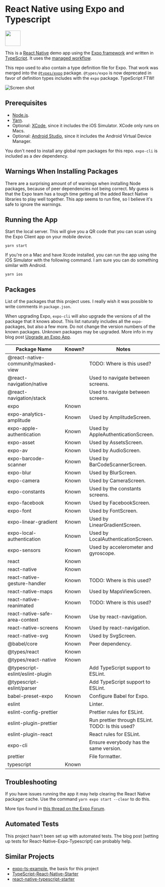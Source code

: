 # React Native using Expo and Typescript

<img src="../../raw/master/assets/app-icon.png" height="50">

This is a [React Native](https://facebook.github.io/react-native/) demo app using the [Expo framework](https://expo.io) and written in [TypeScript](http://www.typescriptlang.org). It uses the [managed workflow](https://docs.expo.io/introduction/managed-vs-bare/).

This repo used to also contain a type definition file for Expo. That work was merged into the [`@types/expo`](https://github.com/DefinitelyTyped/DefinitelyTyped/tree/master/types/expo) package. `@types/expo` is now deprecated in favor of definition types includes with the `expo` package. TypeScript FTW!

![Screen shot](../../raw/master/screen-shot.png)

## Prerequisites

- [Node.js](https://nodejs.org/).
- [Yarn](https://yarnpkg.com/).
- Optional: [XCode](https://developer.apple.com/xcode/), since it includes the iOS Simulator. XCode only runs on Macs.
- Optional: [Android Studio](https://developer.android.com/studio), since it includes the Android Virtual Device Manager.

You don't need to install any global npm packages for this repo. `expo-cli` is included as a dev dependency.

## Warnings When Installing Packages

There are a surprising amount of of warnings when installing Node packages, because of peer dependencies not being correct. My guess is that the Expo team has a tough time getting all the added React Native libraries to play well together. This app seems to run fine, so I believe it's safe to ignore the warnings.

## Running the App

Start the local server. This will give you a QR code that you can scan using the Expo Client app on your mobile device.

```shell
yarn start
```

If you're on a Mac and have Xcode installed, you can run the app using the iOS Simulator with the following command. I am sure you can do something similar with Android.

```shell
yarn ios
```

## Packages

List of the packages that this project uses. I really wish it was possible to write comments in `package.json`.

When upgrading Expo, `expo-cli` will also upgrade the versions of all the package that it knows about. This list naturally includes all the `expo-` packages, but also a few more. Do not change the version numbers of the known packages. Unknown packages may be upgraded. More info in my blog post [Upgrade an Expo App](https://janaagaard.com/blog/2020-05-04-upgrading-an-expo-app).

| Package Name                        | Known? | Notes                                            |
| ----------------------------------- | ------ | ------------------------------------------------ |
| @react-native-community/masked-view |        | TODO: Where is this used?                        |
| @react-navigation/native            |        | Used to navigate between screens.                |
| @react-navigation/stack             |        | Used to navigate between screens.                |
| expo                                | Known  |                                                  |
| expo-analytics-amplitude            | Known  | Used by AmplitudeScreen.                         |
| expo-apple-authentication           | Known  | Used by AppleAuthenticationScreen.               |
| expo-asset                          | Known  | Used by AssetsScreen.                            |
| expo-av                             | Known  | Used by AudioScreen.                             |
| expo-barcode-scanner                | Known  | Used by BarCodeScannerScreen.                    |
| expo-blur                           | Known  | Used by BlurScreen.                              |
| expo-camera                         | Known  | Used by CameraScreen.                            |
| expo-constants                      | Known  | Used by the constants screens.                   |
| expo-facebook                       | Known  | Used by FacebookScreen.                          |
| expo-font                           | Known  | Used by FontScreen.                              |
| expo-linear-gradient                | Known  | Used by LinearGradientScreen.                    |
| expo-local-authentication           | Known  | Used by LocalAuthenticationScreen.               |
| expo-sensors                        | Known  | Used by accelerometer and gyroscope.             |
| react                               | Known  |                                                  |
| react-native                        | Known  |                                                  |
| react-native-gesture-handler        | Known  | TODO: Where is this used?                        |
| react-native-maps                   | Known  | Used by MapsViewScreen.                          |
| react-native-reanimated             | Known  | TODO: Where is this used?                        |
| react-native-safe-area-context      | Known  | Use by react-navigation.                         |
| react-native-screens                | Known  | Used by react-navigation.                        |
| react-native-svg                    | Known  | Used by SvgScreen.                               |
| @babel/core                         | Known  | Peer dependency.                                 |
| @types/react                        | Known  |                                                  |
| @types/react-native                 | Known  |                                                  |
| @typescript-eslint/eslint-plugin    |        | Add TypeScript support to ESLint.                |
| @typescript-eslint/parser           |        | Add TypeScript support to ESLint.                |
| babel-preset-expo                   | Known  | Configure Babel for Expo.                        |
| eslint                              |        | Linter.                                          |
| eslint-config-prettier              |        | Prettier rules for ESLint.                       |
| eslint-plugin-prettier              |        | Run prettier through ESLint. TODO: Is this used? |
| eslint-plugin-react                 |        | React rules for ESLint.                          |
| expo-cli                            |        | Ensure everybody has the same version.           |
| prettier                            |        | File formatter.                                  |
| typescript                          | Known  |                                                  |

## Troubleshooting

If you have issues running the app it may help clearing the React Native packager cache. Use the command `yarn expo start --clear` to do this.

More tips found in [this thread on the Expo Forum](https://forums.expo.io/t/how-to-clear-the-react-native-packager/1352).

## Automated Tests

This project hasn't been set up with automated tests. The blog post [setting up tests for React-Native-Expo-Typescript] can probably help.

## Similar Projects

- [expo-ts-example](https://github.com/dalcib/expo-ts-example), the basis for this project
- [TypeScript-React-Native-Starter](https://github.com/Microsoft/TypeScript-React-Native-Starter)
- [react-native-typescript-starter](https://github.com/cbrevik/react-native-typescript-starter)
